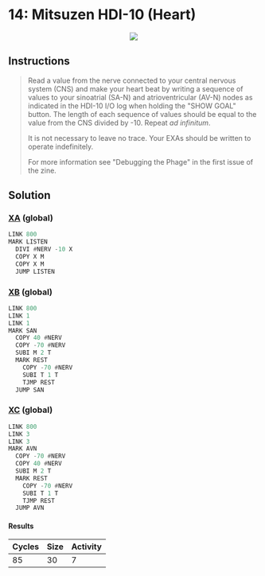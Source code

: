 # 14: Mitsuzen HDI-10 (Heart)

<div align="center"><img src="EXAPUNKS - Mitsuzen HDI-10 (85, 30, 7, 2024-06-23-16-39-48).mp4" /></div>

## Instructions
> Read a value from the nerve connected to your central nervous system (CNS) and make your heart beat by writing a sequence of values to your sinoatrial (SA-N) and atrioventricular (AV-N) nodes as indicated in the HDI-10 I/O log when holding the "SHOW GOAL" button. The length of each sequence of values should be equal to the value from the CNS divided by -10. Repeat _ad infinitum_.
> 
> It is not necessary to leave no trace. Your EXAs should be written to operate indefinitely.
> 
> For more information see "Debugging the Phage" in the first issue of the zine.

## Solution

### [XA](XA.exa) (global)
```asm
LINK 800
MARK LISTEN
  DIVI #NERV -10 X
  COPY X M
  COPY X M
  JUMP LISTEN
```

### [XB](XB.exa) (global)
```asm
LINK 800
LINK 1
LINK 1
MARK SAN
  COPY 40 #NERV
  COPY -70 #NERV
  SUBI M 2 T
  MARK REST
    COPY -70 #NERV
    SUBI T 1 T
    TJMP REST
  JUMP SAN
```

### [XC](XC.exa) (global)
```asm
LINK 800
LINK 3
LINK 3
MARK AVN
  COPY -70 #NERV
  COPY 40 #NERV
  SUBI M 2 T
  MARK REST
    COPY -70 #NERV
    SUBI T 1 T
    TJMP REST
  JUMP AVN
```

#### Results
| Cycles | Size | Activity |
|--------|------|----------|
| 85     | 30   | 7        |

